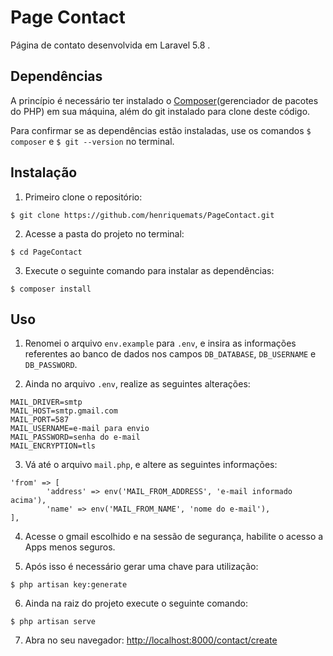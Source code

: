 # Page Contact

Página de contato desenvolvida em Laravel 5.8 .

## Dependências
A princípio é necessário ter instalado o [Composer](https://getcomposer.org/)(gerenciador de pacotes do PHP)  em sua máquina, além do git instalado para clone deste código.

Para confirmar se as dependências estão instaladas, use os comandos `$ composer` e `$ git --version` no terminal.

## Instalação
1. Primeiro clone o repositório:

```
$ git clone https://github.com/henriquemats/PageContact.git
```

2. Acesse a pasta do projeto no terminal:

```
$ cd PageContact
```

3. Execute o seguinte comando para instalar as dependências:

```
$ composer install
```

## Uso
1. Renomei o arquivo `env.example` para `.env`, e insira as informações referentes ao banco de dados nos campos `DB_DATABASE`, `DB_USERNAME` e `DB_PASSWORD`.

2. Ainda no arquivo `.env`, realize as seguintes alterações:
```
MAIL_DRIVER=smtp
MAIL_HOST=smtp.gmail.com
MAIL_PORT=587
MAIL_USERNAME=e-mail para envio
MAIL_PASSWORD=senha do e-mail
MAIL_ENCRYPTION=tls
```

3. Vá até o arquivo `mail.php`, e altere as seguintes informações:
```
'from' => [
        'address' => env('MAIL_FROM_ADDRESS', 'e-mail informado acima'),
        'name' => env('MAIL_FROM_NAME', 'nome do e-mail'),
],
```

4. Acesse o gmail escolhido e na sessão de segurança, habilite o acesso a Apps menos seguros.

5. Após isso é necessário gerar uma chave para utilização:

```
$ php artisan key:generate
```

6. Ainda na raiz do projeto execute o seguinte comando:

```
$ php artisan serve
```

7. Abra no seu navegador: [http://localhost:8000/contact/create](http://localhost:8000/contact/create)
